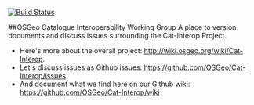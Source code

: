 [![Build Status](https://travis-ci.org/OSGeo/Cat-Interop.png)](https://travis-ci.org/OSGeo/Cat-Interop)

##OSGeo Catalogue Interoperability Working Group
A place to version documents and discuss issues surrounding the Cat-Interop Project.

* Here's more about the overall project: http://wiki.osgeo.org/wiki/Cat-Interop.
* Let's discuss issues as Github issues: https://github.com/OSGeo/Cat-Interop/issues
* And document what we find here on our Github wiki: https://github.com/OSGeo/Cat-Interop/wiki

